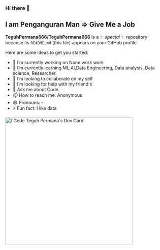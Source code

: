 ### Hi there 👋

I am Penganguran Man
=> Give Me a Job
--
**TeguhPermana666/TeguhPermana666** is a ✨ _special_ ✨ repository because its `README.md` (this file) appears on your GitHub profile.

Here are some ideas to get you started:

- 🔭 I’m currently working on None work work
- 🌱 I’m currently learning ML,AI,Data Engineering, Data analysis, Data science, Researcher. 
- 👯 I’m looking to collaborate on my self
- 🤔 I’m looking for help with my friend's
- 💬 Ask me about Code
- 📫 How to reach me: Anonymous
- 😄 Pronouns: -
- ⚡ Fun fact: I like data

<a href="https://app.daily.dev/teguhpermana666"><img src="https://api.daily.dev/devcards/60f48d7f835d441ebd2b10a4af404d08.png?r=sn7" width="400" alt="I Gede Teguh Permana's Dev Card"/></a>
